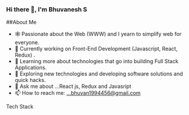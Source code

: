 ### Hi there 👋, I'm Bhuvanesh S


##About Me

- 🕸️   Passionate about the Web (WWW) and I yearn to simplify web for everyone.
- 🔭   Currently working on Front-End Development (Javascript, React, Redux) .
- 🌱   Learning more about technologies that go into building Full Stack Applications.
- 🤔   Exploring new technologies and developing software solutions and quick hacks.
- 💬 Ask me about ...React js, Redux and Javasript
- 📫 How to reach me: ...bhuvan1994456@gmail.com

Tech Stack
